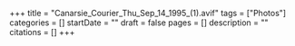 +++
title = "Canarsie_Courier_Thu_Sep_14_1995_(1).avif"
tags = ["Photos"]
categories = []
startDate = ""
draft = false
pages = []
description = ""
citations = []
+++

